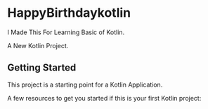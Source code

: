 # HappyBirthdaykotlin
I Made This For Learning Basic of Kotlin.

A New Kotlin Project.

## Getting Started

This project is a starting point for a Kotlin Application.

A few resources to get you started if this is your first Kotlin project:
